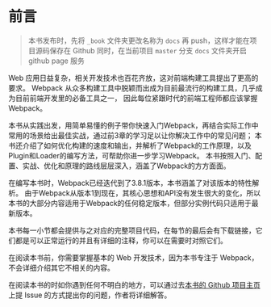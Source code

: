 # 前言

>本书发布时，先将 `_book` 文件夹更改名称为 `docs` 再 push，这样才能在项目源码保存在 Github 同时，在当前项目 `master` 分支  `docs` 文件夹开启 github page 服务

Web 应用日益复杂，相关开发技术也百花齐放，这对前端构建工具提出了更高的要求。 Webpack 从众多构建工具中脱颖而出成为目前最流行的构建工具，几乎成为目前前端开发里的必备工具之一， 因此每位紧跟时代的前端工程师都应该掌握 Webpack。

本书从实践出发，用简单易懂的例子带你快速入门Webpack，再结合实际工作中常用的场景给出最佳实战，通过前3章的学习足以让你解决工作中的常见问题； 本书还介绍了如何优化构建的速度和输出，并解析了Webpack的工作原理，以及 Plugin和Loader的编写方法，可帮助你进一步学习Webpack。 本书按照入门、配置、实战、优化和原理的路线层层深入，涵盖了Webpack的方方面面。

在编写本书时，Webpack已经迭代到了3.8.1版本，本书涵盖了对该版本的特性解析。 由于Webpack从版本1到现在，其核心思想和API没有发生很大的变化，所以本书的大部分内容适用于Webpack的任何稳定版本，但部分实例代码只适用于最新版本。

本书每一小节都会提供与之对应的完整项目代码，在每节的最后会有下载链接，它们都是可以正常运行的并且有详细的注释，你可以在需要时对照它们。

在阅读本书前，你需要掌握基本的 Web 开发技术，因为本书专注于 Webpack，不会详细介绍其它不相关的内容。

在阅读本书的时如你遇到任何不明白的地方，可以通过去[本书的 Github 项目主页](https://github.com/gwuhaolin/dive-into-webpack)上提 Issue 的方式提出你的问题，作者将详细解答。
